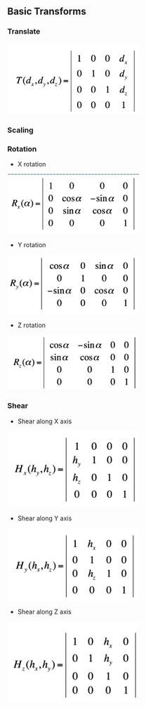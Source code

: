 ## Basic Transforms

### Translate

<img width="300" src="./images/Translate.png">

### Scaling

<!-- Under construction -->

### Rotation

- X rotation

<img width="300" src="./images/RotateX.png">
    
- Y rotation

<img width="300" src="./images/RotateY.png">

- Z rotation

<img width="300" src="./images/RotateZ.png">
    
### Shear

- Shear along X axis

<img width="300" src="./images/ShearX.png">

- Shear along Y axis

<img width="300" src="./images/ShearY.png">

- Shear along Z axis

<img width="300" src="./images/ShearZ.png">